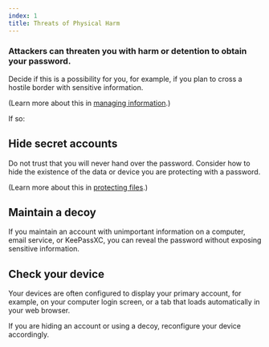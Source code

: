 ```yaml
---
index: 1
title: Threats of Physical Harm
---
```

### Attackers can threaten you with harm or detention to obtain your password. 

Decide if this is a possibility for you, for example, if you plan to cross a hostile border with sensitive information. 

(Learn more about this in [managing information](umbrella://information/managing-information).)

If so: 

## Hide secret accounts

Do not trust that you will never hand over the password. Consider how to hide the existence of the data or device you are protecting with a password.  

(Learn more about this in [protecting files](umbrella://information/protecting-files/advanced).)

## Maintain a decoy

If you maintain an account with unimportant information on a computer, email service, or KeePassXC, you can reveal the password without exposing sensitive information.

## Check your device

Your devices are often configured to display your primary account, for example, on your computer login screen, or a tab that loads automatically in your web browser.  

If you are hiding an account or using a decoy, reconfigure your device accordingly.